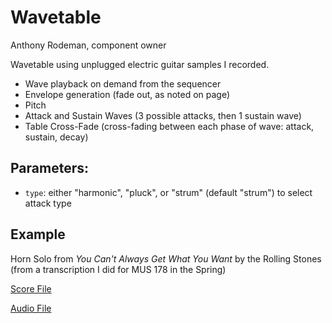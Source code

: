 # Wavetable
Anthony Rodeman, component owner

Wavetable using unplugged electric guitar samples I recorded.

- Wave playback on demand from the sequencer
- Envelope generation (fade out, as noted on page)
- Pitch
- Attack and Sustain Waves (3 possible attacks, then 1 sustain wave)
- Table Cross-Fade (cross-fading between each phase of wave: attack, sustain, decay)

## Parameters:
- `type`: either "harmonic", "pluck", or "strum" (default "strum") to select attack type

## Example
Horn Solo from *You Can't Always Get What You Want* by the Rolling Stones (from a transcription I did for MUS 178 in the Spring)

[Score File](Scores/wavetable-example.score)

[Audio File](Scores/wavetable-example.wav)